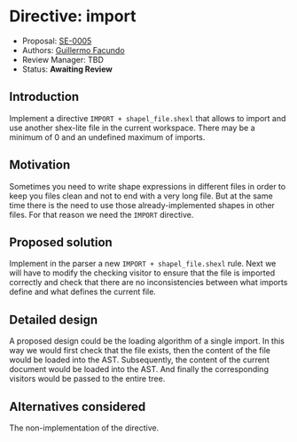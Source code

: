 # Directive: import

* Proposal: [SE-0005](0005-import-directive.md)
* Authors: [Guillermo Facundo](https://github.com/thewilly)
* Review Manager: TBD
* Status: **Awaiting Review**

## Introduction

Implement a directive `IMPORT + shapel_file.shexl` that allows to import
and use another shex-lite file in the current workspace. There may be a minimum of 0 and an undefined maximum of imports.

## Motivation

Sometimes you need to write shape expressions in different files in order to
keep you files clean and not to end with a very long file. But at the same time
there is the need to use those already-implemented shapes in other files.
For that reason we need the `IMPORT` directive.

## Proposed solution

Implement in the parser a new `IMPORT + shapel_file.shexl` rule. Next we will
have to modify the checking visitor to ensure that the file is imported
correctly and check that there are no inconsistencies between what imports
define and what defines the current file.

## Detailed design

A proposed design could be the loading algorithm of a single import. In this
way we would first check that the file exists, then the content of the file
would be loaded into the AST. Subsequently, the content of the current document
would be loaded into the AST. And finally the corresponding visitors would be
passed to the entire tree.

## Alternatives considered

The non-implementation of the directive.
